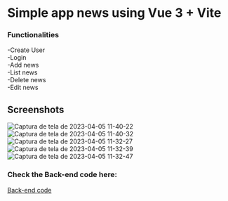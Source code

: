 # Simple app news using Vue 3 + Vite

### Functionalities
-Create User
<br>-Login 
<br>-Add news
<br>-List news
<br>-Delete news
<br>-Edit news

## Screenshots
![Captura de tela de 2023-04-05 11-40-22](https://user-images.githubusercontent.com/57187549/230115791-6cf0d7c0-cc00-4ce7-91f8-d74588975645.png)
![Captura de tela de 2023-04-05 11-40-32](https://user-images.githubusercontent.com/57187549/230115803-9a2af3ee-2231-47d0-8dd5-b5bbde5fd0d0.png)
![Captura de tela de 2023-04-05 11-32-27](https://user-images.githubusercontent.com/57187549/230113714-ad92c57d-ee7a-4293-95e3-9b0b5c385e9a.png)
![Captura de tela de 2023-04-05 11-32-39](https://user-images.githubusercontent.com/57187549/230113732-e484cc5f-02de-462a-869c-3b9d466d0b4d.png)
![Captura de tela de 2023-04-05 11-32-47](https://user-images.githubusercontent.com/57187549/230113739-3b0f08a9-79f0-4c58-9a76-079c05fb2a4f.png)

### Check the Back-end code here:
<a href="https://github.com/Cleiton366/All-News-BE">Back-end code</a>
